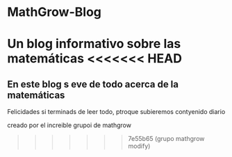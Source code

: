 # MathGrow-Blog
Un blog informativo sobre las matemáticas
<<<<<<< HEAD
=======


## En este blog s eve de todo acerca de la matemáticas 
 Felicidades si terminads de leer todo, ptroque subieremos contyenido diario

 creado por el increible grupoi de mathgrow
>>>>>>> 7e55b65 (grupo mathgrow modify)
